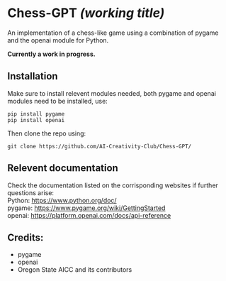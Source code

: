 # Chess-GPT *(working title)*
An implementation of a chess-like game using a combination of pygame and the openai module for Python.  
   
**Currently a work in progress.**  
## Installation
Make sure to install relevent modules needed, both pygame and openai modules need to be installed, use:  
```  
pip install pygame  
pip install openai  
```  
Then clone the repo using:  
```
git clone https://github.com/AI-Creativity-Club/Chess-GPT/    
```
## Relevent documentation
Check the documentation listed on the corrisponding websites if further questions arise:  
Python: https://www.python.org/doc/  
pygame: https://www.pygame.org/wiki/GettingStarted  
openai: https://platform.openai.com/docs/api-reference


## Credits:
- pygame
- openai
- Oregon State AICC and its contributors